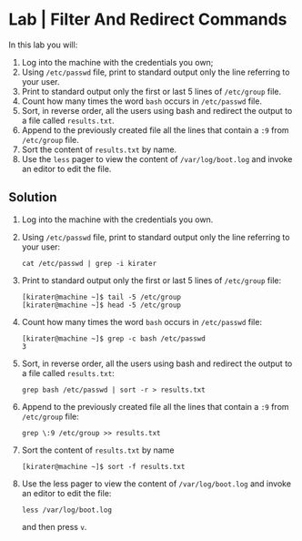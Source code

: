 # Lab | Filter And Redirect Commands

In this lab you will:

1. Log into the machine with the credentials you own;
2. Using `/etc/passwd` file, print to standard output only the line referring to
   your user.
3. Print to standard output only the first or last 5 lines of `/etc/group` file.
4. Count how many times the word `bash` occurs in `/etc/passwd` file.
5. Sort, in reverse order, all the users using bash and redirect the output to a
   file called `results.txt`.
6. Append to the previously created file all the lines that contain a `:9` from
   `/etc/group` file.
7. Sort the content of `results.txt` by name.
8. Use the `less` pager to view the content of `/var/log/boot.log` and invoke an
   editor to edit the file.

## Solution

1. Log into the machine with the credentials you own.

2. Using `/etc/passwd` file, print to standard output only the line referring to
   your user:

   ```console
   cat /etc/passwd | grep -i kirater
   ```

3. Print to standard output only the first or last 5 lines of `/etc/group` file:

   ```console
   [kirater@machine ~]$ tail -5 /etc/group
   [kirater@machine ~]$ head -5 /etc/group
   ```

4. Count how many times the word `bash` occurs in `/etc/passwd` file:

   ```console
   [kirater@machine ~]$ grep -c bash /etc/passwd
   3
   ```

5. Sort, in reverse order, all the users using bash and redirect the output to
   a file called `results.txt`:

   ```console
   grep bash /etc/passwd | sort -r > results.txt
   ```

6. Append to the previously created file all the lines that contain a `:9` from
   `/etc/group` file:

   ```console
   grep \:9 /etc/group >> results.txt
   ```

7. Sort the content of `results.txt` by name

   ```console
   [kirater@machine ~]$ sort -f results.txt
   ```

8. Use the less pager to view the content of `/var/log/boot.log` and invoke an
   editor to edit the file:

   ```console
   less /var/log/boot.log
   ```

   and then press `v`.
